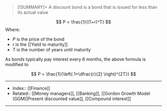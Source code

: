 > [!SUMMARY]+
> A discount bond is a bond that is issued for less than its actual value

$$
P = \frac{1}{(1+r)^T}
$$
Where:
- $P$ is the price of the bond
- $r$ is the [[Yield to maturity]] 
- $T$ is the number of years until maturity

As bonds typically pay interest every 6 months, the above formula is modified to 

$$
P = \frac{1}{\left( 1+\dfrac{r}{2} \right)^{2T}}
$$

---
- Index:: [[Finance]] 
- Related:: [[Money managers]], [[Banking]], [[Gordon Growth Model (GGM)|Present discounted value]], [[Compound interest]]
---